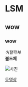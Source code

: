 # LSM
## wow
### wow
*이탤릭체*  
**볼드체**



![사진](https://ncache.ilbe.com/files/attach/new/20160503/4255758/6740385127/7987385013/d6c970aa11e55c77699caa83c95a8c4b.jpg)



[동영상](https://youtu.be/Re-2PXA-lZU?list=PL4zhI1F7PFk4qGKhISoHATqTZT_kW9jIB)
